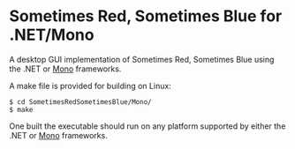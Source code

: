 Sometimes Red, Sometimes Blue for .NET/Mono
===========================================

A desktop GUI implementation of Sometimes Red, Sometimes Blue using the .NET or [Mono](http://www.mono-project.com/Main_Page) frameworks.

A make file is provided for building on Linux:

    $ cd SometimesRedSometimesBlue/Mono/
    $ make

One built the executable should run on any platform supported by either the .NET or [Mono](http://www.mono-project.com/Main_Page) frameworks.
